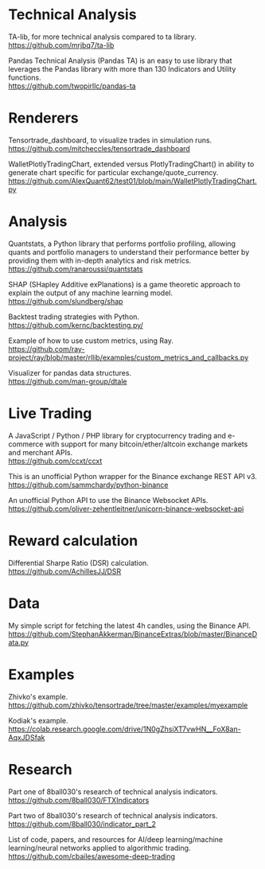 # Technical Analysis
TA-lib, for more technical analysis compared to ta library.\
https://github.com/mrjbq7/ta-lib

Pandas Technical Analysis (Pandas TA) is an easy to use library that leverages the Pandas library with more than 130 Indicators and Utility functions.\
https://github.com/twopirllc/pandas-ta

# Renderers
Tensortrade_dashboard, to visualize trades in simulation runs.\
https://github.com/mitcheccles/tensortrade_dashboard

WalletPlotlyTradingChart, extended versus PlotlyTradingChart() in ability to generate chart specific for particular exchange/quote_currency.\
https://github.com/AlexQuant62/test01/blob/main/WalletPlotlyTradingChart.py

# Analysis
Quantstats, a Python library that performs portfolio profiling, allowing quants and portfolio managers to understand their performance better by providing them with in-depth analytics and risk metrics.\
https://github.com/ranaroussi/quantstats

SHAP (SHapley Additive exPlanations) is a game theoretic approach to explain the output of any machine learning model.\
https://github.com/slundberg/shap

Backtest trading strategies with Python.\
https://github.com/kernc/backtesting.py/

Example of how to use custom metrics, using Ray.\
https://github.com/ray-project/ray/blob/master/rllib/examples/custom_metrics_and_callbacks.py

Visualizer for pandas data structures.\
https://github.com/man-group/dtale

# Live Trading
A JavaScript / Python / PHP library for cryptocurrency trading and e-commerce with support for many bitcoin/ether/altcoin exchange markets and merchant APIs.\
https://github.com/ccxt/ccxt

This is an unofficial Python wrapper for the Binance exchange REST API v3.\
https://github.com/sammchardy/python-binance

An unofficial Python API to use the Binance Websocket APIs.\
https://github.com/oliver-zehentleitner/unicorn-binance-websocket-api

# Reward calculation
Differential Sharpe Ratio (DSR) calculation.\
https://github.com/AchillesJJ/DSR

# Data
My simple script for fetching the latest 4h candles, using the Binance API.\
https://github.com/StephanAkkerman/BinanceExtras/blob/master/BinanceData.py

# Examples
Zhivko's example.\
https://github.com/zhivko/tensortrade/tree/master/examples/myexample

Kodiak's example.\
https://colab.research.google.com/drive/1N0gZhsiXT7vwHN__FoX8an-AqxJDSfak

# Research
Part one of 8ball030's research of technical analysis indicators.\
https://github.com/8ball030/FTXIndicators

Part two of 8ball030's research of technical analysis indicators.\
https://github.com/8ball030/indicator_part_2

List of code, papers, and resources for AI/deep learning/machine learning/neural networks applied to algorithmic trading.\
https://github.com/cbailes/awesome-deep-trading
